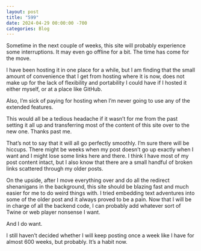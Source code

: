 ```yaml
---
layout: post
title: "599"
date: 2024-04-29 00:00:00 -700
categories: Blog
---
```



Sometime in the next couple of weeks, this site will probably experience some interruptions. It may even go offline for a bit. The time has come for the move.


I have been hosting it in one place for a while, but I am finding that the small amount of convenience that I get from hosting where it is now, does not make up for the lack of flexibility and portability I could have if I hosted it either myself, or at a place like GitHub.

Also, I’m sick of paying for hosting when I’m never going to use any of the extended features.

This would all be a tedious headache if it wasn’t for me from the past setting it all up and transferring most of the content of this site over to the new one. Thanks past me.

That’s not to say that it will all go perfectly smoothly. I’m sure there will be hiccups. There might be weeks when my post doesn’t go up exactly when I want and I might lose some links here and there. I think I have most of my post content intact, but I also know that there are a small handful of broken links scattered through my older posts.

On the upside, after I move everything over and do all the redirect shenanigans in the background, this site should be blazing fast and much easier for me to do weird things with. I tried embedding text adventures into some of the older post and it always proved to be a pain. Now that I will be in charge of all the backend code, I can probably add whatever sort of Twine or web player nonsense I want.

And I do want.

I still haven’t decided whether I will keep posting once a week like I have for almost 600 weeks, but probably. It’s a habit now. 
